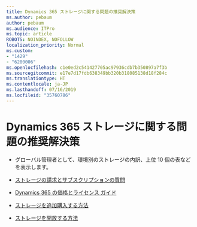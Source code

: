 ```yaml
---
title: Dynamics 365 ストレージに関する問題の推奨解決策
ms.author: pebaum
author: pebaum
ms.audience: ITPro
ms.topic: article
ROBOTS: NOINDEX, NOFOLLOW
localization_priority: Normal
ms.custom:
- "1429"
- "6200006"
ms.openlocfilehash: c1e0ed2c541427705ac97936cdb7b350897a7f3b
ms.sourcegitcommit: e17e7d17fdb638349bb320b318085138d18f284c
ms.translationtype: HT
ms.contentlocale: ja-JP
ms.lasthandoff: 07/16/2019
ms.locfileid: "35760786"
---
```

# <a name="recommend-solutions-for-dynamics-365-storage-issues"></a>Dynamics 365 ストレージに関する問題の推奨解決策

* グローバル管理者として、環境別のストレージの内訳、上位 10 個の表などを表示します。

* [ストレージの請求とサブスクリプションの質問](https://docs.microsoft.com/dynamics365/customer-engagement/admin/contact-information-microsoft-dynamics-365-online-billing-support)

* [Dynamics 365 の価格とライセンス ガイド](https://dynamics.microsoft.com/pricing/)

* [ストレージを追加購入する方法](https://docs.microsoft.com/ja-JP/dynamics365/customer-engagement/admin/manage-storage#add-storage-to-dynamics-365-online)

* [ストレージを開放する方法](https://docs.microsoft.com/dynamics365/customer-engagement/admin/free-storage-space)
